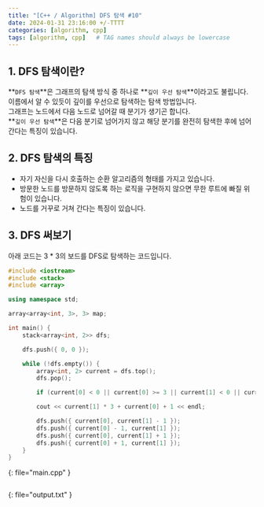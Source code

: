 ```yaml
---
title: "[C++ / Algorithm] DFS 탐색 #10"
date: 2024-01-31 23:16:00 +/-TTTT
categories: [algorithm, cpp]
tags: [algorithm, cpp]   # TAG names should always be lowercase
---
```


## 1. DFS 탐색이란?

**`DFS 탐색`**은 그래프의 탐색 방식 중 하나로 **`깊이 우선 탐색`**이라고도 불립니다.<br>
이름에서 알 수 있듯이 깊이를 우선으로 탐색하는 탐색 방법입니다.<br>
그래프는 노드에서 다음 노드로 넘어갈 때 분기가 생기곤 합니다.<br>
**`깊이 우선 탐색`**은 다음 분기로 넘어가지 않고 해당 분기를 완전히 탐색한 후에 넘어간다는 특징이 있습니다.

## 2. DFS 탐색의 특징

* 자기 자신을 다시 호출하는 순환 알고리즘의 형태를 가지고 있습니다.
* 방문한 노드를 방문하지 않도록 하는 로직을 구현하지 않으면 무한 루트에 빠질 위험이 있습니다.
* 노드를 거꾸로 거쳐 간다는 특징이 있습니다.

## 3. DFS 써보기

아래 코드는 3 * 3의 보드를 DFS로 탐색하는 코드입니다.

```cpp
#include <iostream>
#include <stack>
#include <array>

using namespace std;

array<array<int, 3>, 3> map;

int main() {
    stack<array<int, 2>> dfs;

    dfs.push({ 0, 0 });

    while (!dfs.empty()) {
        array<int, 2> current = dfs.top();
        dfs.pop();

        if (current[0] < 0 || current[0] >= 3 || current[1] < 0 || current[1] >= 3) continue;

        cout << current[1] * 3 + current[0] + 1 << endl;

        dfs.push({ current[0], current[1] - 1 });
        dfs.push({ current[0] - 1, current[1] });
        dfs.push({ current[0], current[1] + 1 });
        dfs.push({ current[0] + 1, current[1] });
    }
}
```
{: file="main.cpp" }
```

```
{: file="output.txt" }